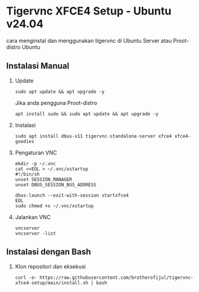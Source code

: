 # Tigervnc XFCE4 Setup - Ubuntu v24.04

cara menginstal dan menggunakan tigervnc di Ubuntu Server atau Proot-distro Ubuntu


## Instalasi Manual
1. Update
   ```
   sudo apt update && apt upgrade -y
   ```
   Jika anda pengguna Proot-distro
   ```
   apt install sudo && sudo apt update && apt upgrade -y
   ```

3. Instalasi
   ```
   sudo apt install dbus-x11 tigervnc-standalone-server xfce4 xfce4-goodies
   ```

5. Pengaturan VNC
   ```
   mkdir -p ~/.vnc
   cat <<EOL > ~/.vnc/xstartup
   #!/bin/sh
   unset SESSION_MANAGER
   unset DBUS_SESSION_BUS_ADDRESS

   dbus-launch --exit-with-session startxfce4
   EOL
   sudo chmod +x ~/.vnc/xstartup
   ```

6. Jalankan VNC
   ```
   vncserver
   vncserver -list
   ```



## Instalasi dengan Bash
1. Klon repositori dan eksekusi
   ```
   curl -o- https://raw.githubusercontent.com/brotherofijul/tigervnc-xfce4-setup/main/install.sh | bash
   ```
